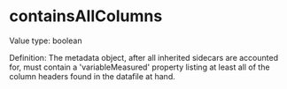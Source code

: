 # containsAllColumns

Value type: boolean

Definition: The metadata object, after all inherited sidecars are accounted for, must contain a 'variableMeasured' property listing at least all of the column headers found in the datafile at hand.